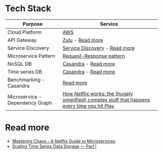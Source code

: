 
# Tech Stack

| Purpose                         | Service                                                                                                                                                                                                                                                |
|---------------------------------|--------------------------------------------------------------------------------------------------------------------------------------------------------------------------------------------------------------------------------------------------------|
| Cloud Platform                  | [AWS](../2_AWSServices/Readme.md)                                                                                                                                                                                                                 |
| API Gateway                     | [Zulu](../5_MicroServicesSOA/1_APIGateway/Readme.md) - [Read more](https://netflixtechblog.com/open-sourcing-zuul-2-82ea476cb2b3)                                                                                             |
| Service Discovery               | [Service Discovery](../5_MicroServicesSOA/2_ServiceRegistry&Discovery/Readme.md) - [Read more](https://netflixtechblog.com/netflix-shares-cloud-load-balancing-and-failover-tool-eureka-c10647ef95e5)                         |
| Microservice Pattern            | [Request-Response pattern](../5_MicroServicesSOA/Readme.md)                                                                                                                                                                   |
| NoSQL DB                        | [Casandra](../3_DatabaseServices/NoSQL-Databases/WideColumnDB/ApacheCasandra.md) - [Read more](https://netflixtechblog.com/exploring-data-netflix-9d87e20072e3)                                                             |
| Time series DB                  | [Casandra](../3_DatabaseServices/NoSQL-Databases/WideColumnDB/ApacheCasandra.md) - [Read more](https://netflixtechblog.com/scaling-time-series-data-storage-part-i-ec2b6d44ba39)                                            |
| Benchmarking - Casandra         | [Read more](../Benchmarking.md)                                                                                                                                                                                                                  |
| Microservice - Dependency Graph | [How Netflix works: the (hugely simplified) complex stuff that happens every time you hit Play](https://medium.com/refraction-tech-everything/how-netflix-works-the-hugely-simplified-complex-stuff-that-happens-every-time-you-hit-play-3a40c9be254b) |

# Read more
- [Mastering Chaos - A Netflix Guide to Microservices](https://www.youtube.com/watch?v=CZ3wIuvmHeM)
- [Scaling Time Series Data Storage — Part I](https://netflixtechblog.com/scaling-time-series-data-storage-part-i-ec2b6d44ba39)